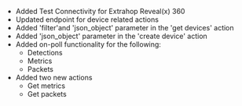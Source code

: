 * Added Test Connectivity for Extrahop Reveal(x) 360
* Updated endpoint for device related actions
* Added 'filter'and 'json_object' parameter in the 'get devices' action
* Added 'json_object' parameter in the 'create device' action
* Added on-poll functionality for the following:
    * Detections
    * Metrics
    * Packets
* Added two new actions
    * Get metrics
    * Get packets